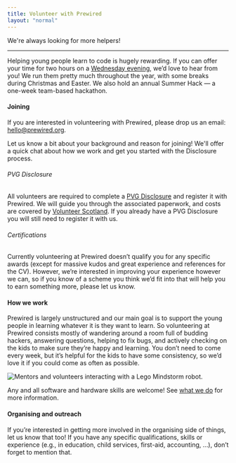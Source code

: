 ```yaml
---
title: Volunteer with Prewired
layout: "normal"
---
```

We're always looking for more helpers! 

---

Helping young people learn to code is hugely rewarding. If you can offer your time for two hours on a [Wednesday evening](/what-we-do#where--when), we’d love to hear from you! We run them pretty much throughout the year, with some breaks during Christmas and Easter. We also hold an annual Summer Hack &mdash; a one-week team-based hackathon. 

#### Joining

If you are interested in volunteering with Prewired, please drop us an email: hello@prewired.org.

Let us know a bit about your background and reason for joining! We'll offer a quick chat about how we work and get you started with the Disclosure process.

###### PVG Disclosure

All volunteers are required to complete a [PVG Disclosure](https://www.mygov.scot/pvg-scheme) and register it with Prewired. We will guide you through the associated paperwork, and costs are covered by [Volunteer Scotland](https://www.volunteerscotland.net/). If you already have a PVG Disclosure you will still need to register it with us.

###### Certifications

Currently volunteering at Prewired doesn’t qualify you for any specific awards (except for massive kudos and great experience and references for the CV). However, we’re interested in improving your experience however we can, so if you know of a scheme you think we’d fit into that will help you to earn something more, please let us know.

#### How we work

<div class="split justify-content-start align-items-start">
    <div class="split-piece split-50">
        <p style="padding-left: 0;">
            Prewired is largely unstructured and our main goal is to support the young people in learning whatever it is they want to learn. So volunteering at Prewired consists mostly of wandering around a room full of budding hackers, answering questions, helping to fix bugs, and actively checking on the kids to make sure they’re happy and learning. You don’t need to come every week, but it’s helpful for the kids to have some consistency, so we’d love it if you could come as often as possible.
        </p>
    </div>
    <div class="split-piece split-center split-50 d-flex">
        <div class="img-container">
            <img src="/assets/images/misc/lego.jpg" alt="Mentors and volunteers interacting with a Lego Mindstorm robot.">
        </div>
    </div>
</div>

Any and all software and hardware skills are welcome! See [what we do](/what-we-do) for more information.

#### Organising and outreach

If you’re interested in getting more involved in the organising side of things, let us know that too! If you have any specific qualifications, skills or experience (e.g., in education, child services, first-aid, accounting, …), don’t forget to mention that.